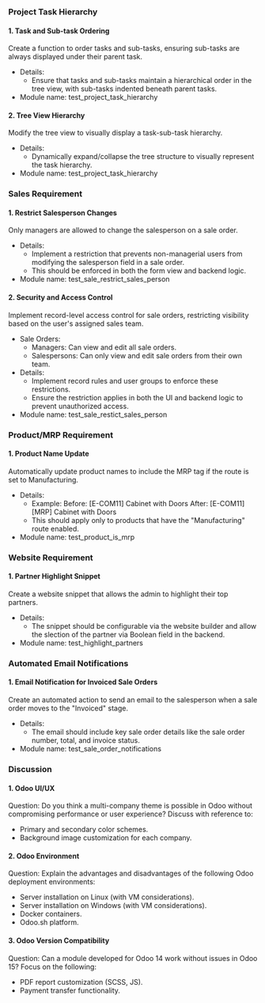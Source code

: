 ### Project Task Hierarchy
#### 1. Task and Sub-task Ordering
Create a function to order tasks and sub-tasks, ensuring sub-tasks are always displayed under their parent task.
- Details:
	- Ensure that tasks and sub-tasks maintain a hierarchical order in the tree view, with sub-tasks indented beneath parent tasks.
- Module name: test_project_task_hierarchy
#### 2. Tree View Hierarchy 
Modify the tree view to visually display a task-sub-task hierarchy.
- Details:
	- Dynamically expand/collapse the tree structure to visually represent the task hierarchy.
- Module name: test_project_task_hierarchy
### Sales Requirement
#### 1. Restrict Salesperson Changes
Only managers are allowed to change the salesperson on a sale order.
- Details:
	- Implement a restriction that prevents non-managerial users from modifying the salesperson field in a sale order.
	- This should be enforced in both the form view and backend logic.
- Module name: test_sale_restrict_sales_person
#### 2. Security and Access Control
Implement record-level access control for sale orders, restricting visibility based on the user's assigned sales team.
- Sale Orders:
	- Managers: Can view and edit all sale orders.
	- Salespersons: Can only view and edit sale orders from their own team.
- Details:
	- Implement record rules and user groups to enforce these restrictions.
	- Ensure the restriction applies in both the UI and backend logic to prevent unauthorized access.
- Module name: test_sale_restict_sales_person
### Product/MRP Requirement
#### 1. Product Name Update
Automatically update product names to include the MRP tag if the route is set to Manufacturing.
- Details:
	- Example:
Before: [E-COM11] Cabinet with Doors
After: [E-COM11][MRP] Cabinet with Doors
	- This should apply only to products that have the "Manufacturing" route enabled.
- Module name: test_product_is_mrp
### Website Requirement
#### 1. Partner Highlight Snippet
Create a website snippet that allows the admin to highlight their top partners.
- Details:
	- The snippet should be configurable via the website builder and allow the slection of the partner via Boolean field in the backend.
- Module name: test_highlight_partners
### Automated Email Notifications
#### 1. Email Notification for Invoiced Sale Orders
Create an automated action to send an email to the salesperson when a sale order moves to the "Invoiced" stage.
- Details:
	- The email should include key sale order details like the sale order number, total, and invoice status.
- Module name: test_sale_order_notifications
### Discussion 
#### 1. Odoo UI/UX
Question: Do you think a multi-company theme is possible in Odoo without compromising performance or user experience? Discuss with reference to:
- Primary and secondary color schemes.
- Background image customization for each company.
#### 2. Odoo Environment
Question: Explain the advantages and disadvantages of the following Odoo deployment environments:
- Server installation on Linux (with VM considerations).
- Server installation on Windows (with VM considerations).
- Docker containers.
- Odoo.sh platform.
#### 3. Odoo Version Compatibility
Question: Can a module developed for Odoo 14 work without issues in Odoo 15? Focus on the following:
- PDF report customization (SCSS, JS).
- Payment transfer functionality.
